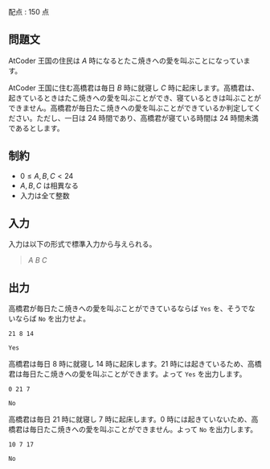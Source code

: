 配点 : $150$ 点

## 問題文

AtCoder 王国の住民は $A$ 時になるとたこ焼きへの愛を叫ぶことになっています。

AtCoder 王国に住む高橋君は毎日 $B$ 時に就寝し $C$ 時に起床します。高橋君は、起きているときはたこ焼きへの愛を叫ぶことができ、寝ているときは叫ぶことができません。高橋君が毎日たこ焼きへの愛を叫ぶことができているか判定してください。ただし、一日は $24$ 時間であり、高橋君が寝ている時間は $24$ 時間未満であるとします。

## 制約

- $0\leq A,B,C\lt 24$
- $A,B,C$ は相異なる
- 入力は全て整数

## 入力

入力は以下の形式で標準入力から与えられる。

> $A$ $B$ $C$

## 出力

高橋君が毎日たこ焼きへの愛を叫ぶことができているならば `Yes` を、そうでないならば `No` を出力せよ。

```input1
21 8 14
```

```output1
Yes
```

高橋君は毎日 $8$ 時に就寝し $14$ 時に起床します。$21$ 時には起きているため、高橋君は毎日たこ焼きへの愛を叫ぶことができます。よって `Yes` を出力します。

```input2
0 21 7
```

```output2
No
```

高橋君は毎日 $21$ 時に就寝し $7$ 時に起床します。$0$ 時には起きていないため、高橋君は毎日たこ焼きへの愛を叫ぶことができません。よって `No` を出力します。

```input3
10 7 17
```

```output3
No
```
